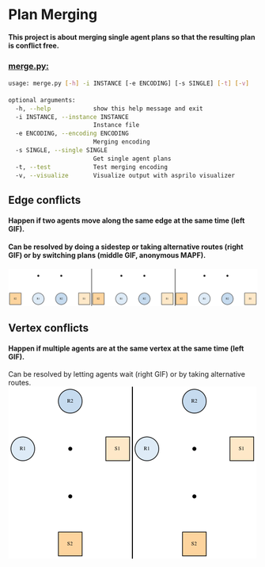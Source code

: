 # Plan Merging
#### This project is about merging single agent plans so that the resulting plan is conflict free.

### [merge.py:](merge.py)
```sh
usage: merge.py [-h] -i INSTANCE [-e ENCODING] [-s SINGLE] [-t] [-v]

optional arguments:
  -h, --help            show this help message and exit
  -i INSTANCE, --instance INSTANCE
                        Instance file
  -e ENCODING, --encoding ENCODING
                        Merging encoding
  -s SINGLE, --single SINGLE
                        Get single agent plans
  -t, --test            Test merging encoding
  -v, --visualize       Visualize output with asprilo visualizer
```

## Edge conflicts
#### Happen if two agents move along the same edge at the same time (left GIF).
#### Can be resolved by doing a sidestep or taking alternative routes (right GIF) or by switching plans (middle GIF, anonymous MAPF).
![alt text](https://github.com/J-Behrens/plan-merging/blob/main/Test-Instances/Edge-Conflicts/4x2_edge.gif "unmerged and merged plan animation")

## Vertex conflicts
#### Happen if multiple agents are at the same vertex at the same time (left GIF).
Can be resolved by letting agents wait (right GIF) or by taking alternative routes.
![alt text](https://github.com/J-Behrens/plan-merging/blob/main/Test-Instances/Vertex-Conflicts/3x4_unequal/3x4_unequal.gif "unmerged and merged plan animation")
